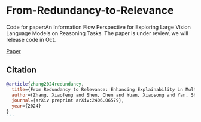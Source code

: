# From-Redundancy-to-Relevance
Code for paper:An Information Flow Perspective for Exploring Large Vision Language Models on Reasoning Tasks.
The paper is under review, we will release code in Oct.

[Paper](https://arxiv.org/abs/2406.06579)


## Citation
``````bibtex
@article{zhang2024redundancy,
  title={From Redundancy to Relevance: Enhancing Explainability in Multimodal Large Language Models},
  author={Zhang, Xiaofeng and Shen, Chen and Yuan, Xiaosong and Yan, Shaotian and Xie, Liang and Wang, Wenxiao and Gu, Chaochen and Tang, Hao and Ye, Jieping},
  journal={arXiv preprint arXiv:2406.06579},
  year={2024}
}
```

